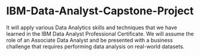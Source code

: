 # IBM-Data-Analyst-Capstone-Project
It will apply various Data Analytics skills and techniques that we have learned in the IBM Data Analyst Professional Certificate. We will assume the role of an Associate Data Analyst and be presented with a business challenge that requires performing data analysis on real-world datasets.
